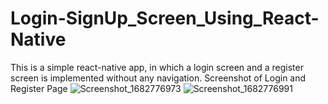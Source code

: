 # Login-SignUp_Screen_Using_React-Native
This is a simple react-native app, in which a login screen and a register screen is implemented without any navigation.
Screenshot of Login and Register Page
![Screenshot_1682776973](https://user-images.githubusercontent.com/105111239/235310100-29fcb6a5-3bc8-4eef-b164-0eb52ac96914.png)
![Screenshot_1682776991](https://user-images.githubusercontent.com/105111239/235310105-81df193a-0769-45e0-ae5f-90e61cc81ca6.png)
